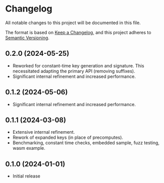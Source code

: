 # Changelog

All notable changes to this project will be documented in this file.

The format is based on [Keep a Changelog](https://keepachangelog.com/en/1.0.0/),
and this project adheres to [Semantic Versioning](https://semver.org/spec/v2.0.0.html).


## 0.2.0 (2024-05-25)

- Reworked for constant-time key generation and signature. 
  This necessitated adapting the primary API (removing suffixes).
- Significant internal refinement and increased performance.


## 0.1.2 (2024-05-06)

- Significant internal refinement and increased performance.


## 0.1.1 (2024-03-08)

- Extensive internal refinement.
- Rework of expanded keys (in place of precomputes).
- Benchmarking, constant time checks, embedded sample, fuzz testing, wasm example.


## 0.1.0 (2024-01-01)

- Initial release
